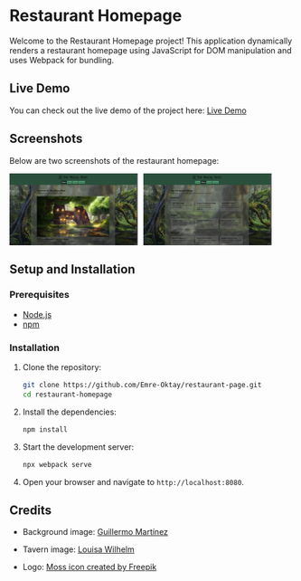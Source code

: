 # Restaurant Homepage

Welcome to the Restaurant Homepage project! This application dynamically renders a restaurant homepage using JavaScript for DOM manipulation and uses Webpack for bundling.

## Live Demo

You can check out the live demo of the project here: [Live Demo](https://emre-oktay.github.io/restaurant-page/)

## Screenshots

Below are two screenshots of the restaurant homepage:

<div style="display: flex; gap: 10px">
  <img src="screenshots/screenshot1.png" alt="Screenshot 1" style="width: 45%;" />
  <img src="screenshots/screenshot2.png" alt="Screenshot 2" style="width: 45%;" />
</div>

## Setup and Installation

### Prerequisites

-   [Node.js](https://nodejs.org)
-   [npm](https://www.npmjs.com/)

### Installation

1. Clone the repository:

    ```bash
    git clone https://github.com/Emre-Oktay/restaurant-page.git
    cd restaurant-homepage
    ```

2. Install the dependencies:

    ```bash
    npm install
    ```

3. Start the development server:

    ```bash
    npx webpack serve
    ```

4. Open your browser and navigate to `http://localhost:8080`.

## Credits

-   Background image: [Guillermo Martínez](https://guimarguti.artstation.com/projects/bKam2n)

-   Tavern image: [Louisa Wilhelm](https://www.artstation.com/artwork/B1LW0k)

-   Logo: [Moss icon created by Freepik](https://www.flaticon.com/free-icon/moss_7922713?related_id=7922823&origin=search)
